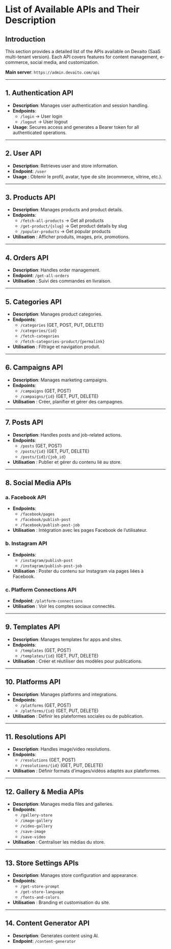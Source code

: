 # List of Available APIs and Their Description

## Introduction
This section provides a detailed list of the APIs available on Devaito (SaaS multi-tenant version). Each API covers features for content management, e-commerce, social media, and customization.

**Main server**: `https://admin.devaito.com/api`

---

## 1. **Authentication API**
- **Description**: Manages user authentication and session handling.
- **Endpoints**:
  - `/login` → User login
  - `/logout` → User logout
- **Usage**: Secures access and generates a Bearer token for all authenticated operations.

---

## 2. **User API**
- **Description**: Retrieves user and store information.
- **Endpoint**: `/user`
- **Usage** : Obtenir le profil, avatar, type de site (ecommerce, vitrine, etc.).

---

## 3. **Products API**
- **Description**: Manages products and product details.
- **Endpoints**:
  - `/fetch-all-products` → Get all products
  - `/get-product/{slug}` → Get product details by slug
  - `/popular-products` → Get popular products
- **Utilisation** : Afficher produits, images, prix, promotions.

---

## 4. **Orders API**
- **Description**: Handles order management.
- **Endpoint**: `/get-all-orders`
- **Utilisation** : Suivi des commandes en livraison.

---

## 5. **Categories API**
- **Description**: Manages product categories.
- **Endpoints**:
  - `/categories` (GET, POST, PUT, DELETE)
  - `/categories/{id}`
  - `/fetch-categories`
  - `/fetch-categories-product/{permalink}`
- **Utilisation** : Filtrage et navigation produit.

---

## 6. **Campaigns API**
- **Description**: Manages marketing campaigns.
- **Endpoints**:
  - `/campaigns` (GET, POST)
  - `/campaigns/{id}` (GET, PUT, DELETE)
- **Utilisation** : Créer, planifier et gérer des campagnes.

---

## 7. **Posts API**
- **Description**: Handles posts and job-related actions.
- **Endpoints**:
  - `/posts` (GET, POST)
  - `/posts/{id}` (GET, PUT, DELETE)
  - `/posts/{id}/{job_id}`
- **Utilisation** : Publier et gérer du contenu lié au store.

---

## 8. **Social Media APIs**

### a. Facebook API
- **Endpoints**:
  - `/facebook/pages`
  - `/facebook/publish-post`
  - `/facebook/publish-post-job`
- **Utilisation** : Intégration avec les pages Facebook de l’utilisateur.

### b. Instagram API
- **Endpoints**:
  - `/instagram/publish-post`
  - `/instagram/publish-post-job`
- **Utilisation** : Poster du contenu sur Instagram via pages liées à Facebook.

### c. Platform Connections API
- **Endpoint**: `/platform-connections`
- **Utilisation** : Voir les comptes sociaux connectés.

---

## 9. **Templates API**
- **Description**: Manages templates for apps and sites.
- **Endpoints**:
  - `/templates` (GET, POST)
  - `/templates/{id}` (GET, PUT, DELETE)
- **Utilisation** : Créer et réutiliser des modèles pour publications.

---

## 10. **Platforms API**
- **Description**: Manages platforms and integrations.
- **Endpoints**:
  - `/platforms` (GET, POST)
  - `/platforms/{id}` (GET, PUT, DELETE)
- **Utilisation** : Définir les plateformes sociales ou de publication.

---

## 11. **Resolutions API**
- **Description**: Handles image/video resolutions.
- **Endpoints**:
  - `/resolutions` (GET, POST)
  - `/resolutions/{id}` (GET, PUT, DELETE)
- **Utilisation** : Définir formats d’images/vidéos adaptés aux plateformes.

---

## 12. **Gallery & Media APIs**
- **Description**: Manages media files and galleries.
- **Endpoints**:
  - `/gallery-store`
  - `/image-gallery`
  - `/video-gallery`
  - `/save-image`
  - `/save-video`
- **Utilisation** : Centraliser les médias du store.

---

## 13. **Store Settings APIs**
- **Description**: Manages store configuration and appearance.
- **Endpoints**:
  - `/get-store-prompt`
  - `/get-store-language`
  - `/fonts-and-colors`
- **Utilisation** : Branding et customisation du site.

---

## 14. **Content Generator API**
- **Description**: Generates content using AI.
- **Endpoint**: `/content-generator`
